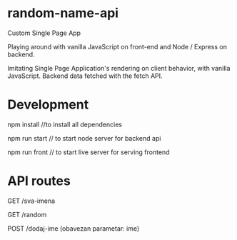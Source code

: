 # random-name-api
Custom Single Page App

Playing around with vanilla JavaScript on front-end and Node / Express on backend.

Imitating Single Page Application's rendering on client behavior, with vanilla JavaScript. Backend data fetched with the fetch API.

# Development

npm install //to install all dependencies

npm run start // to start node server for backend api

npm run front // to start live server for serving frontend 

# API routes

GET
/sva-imena

GET
/random

POST
/dodaj-ime
(obavezan parametar: ime)


